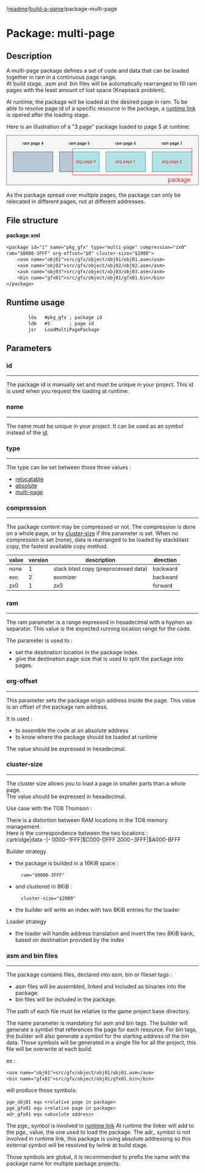
/[readme]/[build-a-game]/package-multi-page

# Package: multi-page

## Description

A multi-page package defines a set of code and data that can be loaded together in ram in a continuous page range.  
At build stage, .asm and .bin files will be automatically rearranged to fill ram pages with the least amount of lost space (Knapsack problem).

At runtime, the package will be loaded at the desired page in ram.
To be able to resolve page id of a specific resource in the package, a [runtime link][runtime-link] is opered after the loading stage.

Here is an illustration of a "3 page" package loaded to page 5 at runtime:

![package-img]

As the package spread over multiple pages, the package can only be relocated in different pages, not at different addresses.

## File structure

**package.xml**

    <package id="1" name="pkg_gfx" type="multi-page" compression="zx0" ram="$0000-3FFF" org-offset="$0" cluster-size="$2000">
        <asm name="obj01">src/gfx/object/obj01/obj01.asm</asm>
        <asm name="obj02">src/gfx/object/obj02/obj02.asm</asm>
        <asm name="obj03">src/gfx/object/obj03/obj03.asm</asm>
        <bin name="gfx01">src/gfx/object/obj01/gfx01.bin</bin>
    </package>

## Runtime usage

            lda   #pkg_gfx ; package id
            ldb   #5       ; page id
            jsr   LoadMultiPagePackage

## Parameters
### id
---

The package id is manually set and must be unique in your project.
This id is used when you request the loading at runtime.

### name
---

The name must be unique in your project. It can be used as an symbol instead of the [id](#id).

### type
---

The type can be set between those three values :
- [relocatable][package-relocatable]
- [absolute][package-absolute]
- [multi-page][package-multi-page]

### compression
---
The package content may be compressed or not. The compression is done on a whole page, or by [cluster-size](#cluster-size) if this parameter is set.
When no compression is set (none), data is rearranged to be loaded by stackblast copy, the fastest available copy method.

value|version|description|direction
-|-|-|-
none|1|stack blast copy (preprocessed data)|backward
exo|2|exomizer|backward
zx0|1|zx0|forward

### ram
---

The ram parameter is a range expressed in hexadecimal with a hyphen as separator. This value is the expected running location range for the code.

The parameter is used to :
- set the destination location in the package index.  
- give the destination page size that is used to split the package into pages.

### org-offset
---

This parameter sets the package origin address inside the page. This value is an offset of the package ram address.

It is used :
- to assemble the code at an absolute address
- to know where the package should be loaded at runtime

The value should be expressed in hexadecimal.

### cluster-size
---

The cluster size allows you to load a page in smaller parts than a whole page.  
The value should be expressed in hexadecimal.

Use case with the TO8 Thomson :

There is a distortion between RAM locations in the TO8 memory management.  
Here is the correspondence between the two locations :  
cartridge|data
-|-
$0000-$1FFF|$C000-DFFF
$2000-$3FFF|$A000-BFFF

Builder strategy
- the package is builded in a 16KiB space :  

        ram="$0000-3FFF"

- and clustered in 8KiB :

        cluster-size="$2000"

- the builder will write an index with two 8KiB entries for the loader

Loader strategy
- the loader will handle address translation and invert the two 8KiB bank, based on destination provided by the index

### asm and bin files
----

The package contains files, declared into asm, bin or fileset tags :
- asm files will be assembled, linked and included as binaries into the package.
- bin files will be included in the package.

The path of each file must be relative to the game project base directory.  

The name parameter is mandatory for asm and bin tags. The builder will generate a symbol that references the page for each resource. For bin tags, the builder will also generate a symbol for the starting address of the bin data.
Those symbols will be generated in a single file for all the project, this file will be overwrite at each build.

ex :

    <asm name="obj01">src/gfx/object/obj01/obj01.asm</asm>
    <bin name="gfx01">src/gfx/object/obj01/gfx01.bin</bin>

will produce those symbols:

    pge_obj01 equ <relative page in package>
    pge_gfx01 equ <relative page in package>
    adr_gfx01 equ <absolute address>

The pge_ symbol is involved in [runtime link][runtime-link]
At runtime the linker will add to the pge_ value, the one used to load the package.
The adr_ symbol is not involved in runtime link, this package is using absolute addressing so this external symbol will be resolved by lwlink at build stage.

Those symbols are global, it is recommended to prefix the name with the package name for multiple package projects.

[runtime-link]: build-a-game.md#runtime-linking
[package-img]: package-multi-page.png
[package-relocatable]: package-relocatable.md
[package-absolute]: package-absolute.md
[package-multi-page]: package-multi-page.md

[readme]: ../readme.md
[build-a-game]: build-a-game.md